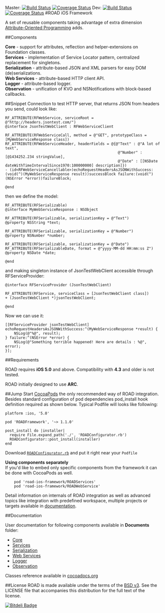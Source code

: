 Master: [![Build Status](https://travis-ci.org/epam/road-ios-framework.png)](https://travis-ci.org/epam/road-ios-framework) [![Coverage Status](https://coveralls.io/repos/epam/road-ios-framework/badge.png?branch=master)](https://coveralls.io/r/epam/road-ios-framework?branch=master) Dev: [![Build Status](https://travis-ci.org/epam/road-ios-framework.png?branch=dev)](https://travis-ci.org/epam/road-ios-framework) [![Coverage Status](https://coveralls.io/repos/epam/road-ios-framework/badge.png?branch=dev)](https://coveralls.io/r/epam/road-ios-framework?branch=dev)
#ROAD iOS Framework

A set of reusable components taking advantage of extra dimension [Attribute-Oriented Programming](https://en.wikipedia.org/wiki/Attribute-oriented_programming) adds.

##Components

**Core** - support for attributes, reflection and helper-extensions on Foundation classes.  
**Services** - implementation of Service Locator pattern, centralized replacement for singletons.  
**Serialization** - attribute-based JSON and XML parsers for easy DOM (de)serializations.  
**Web Services** - attribute-based HTTP client API.  
**Logger** - attribute-based logger.  
**Observation** - unification of KVO and NSNotifications with block-based callbacks.  

##Snippet
Connection to test HTTP server, that returns JSON from headers you send, could look like:

	RF_ATTRIBUTE(RFWebService, serviceRoot = @"http://headers.jsontest.com/")
	@interface JsonTestWebClient : RFWebServiceClient
	
	RF_ATTRIBUTE(RFWebServiceCall, method = @"GET", prototypeClass = [MyWebServiceResponse class])
	RF_ATTRIBUTE(RFWebServiceHeader, headerFields = @{@"Text" : @"A lot of text",
	                                                   @"Number" : [@1434252.234 stringValue],
	                                                   @"Date" : [[NSDate dateWithTimeIntervalSince1970:100000000] description]})
	- (id<RFWebServiceCancellable>)echoRequestHeadersAsJSONWithSuccess:(void(^)(MyWebServiceResponse result))successBlock failure:(void(^)(NSError *error))failureBlock;
	
	@end

then we define the model:

	RF_ATTRIBUTE(RFSerializable)
	@interface MyWebServiceResponse : NSObject
	
	RF_ATTRIBUTE(RFSerializable, serializationKey = @"Text")
	@property NSString *text;
	
	RF_ATTRIBUTE(RFSerializable, serializationKey = @"Number")
	@property NSNumber *number;
	
	RF_ATTRIBUTE(RFSerializable, serializationKey = @"Date")
	RF_ATTRIBUTE(RFSerializableDate, format = @"yyyy-MM-dd HH:mm:ss Z")
	@property NSDate *date;
	
	@end

and making singleton instance of JsonTestWebClient accessible through RFServiceProvider:

	@interface RFServiceProvider (JsonTestWebClient)
	
	RF_ATTRIBUTE(RFService, serviceClass = [JsonTestWebClient class])
	+ (JsonTestWebClient *)jsonTestWebClient;
	
	@end

Now we can use it: 

	[[RFServiceProvider jsonTestWebClient] echoRequestHeadersAsJSONWithSuccess:^(MyWebServiceResponse *result) {
	    NSLog(@"%@", result);
	} failure:^(NSError *error) {
	    NSLog(@"Something terrible happened! Here are details : %@", error);
	}];

##Requirements

ROAD requires **iOS 5.0** and above. Compatibility with **4.3** and older is not tested.

ROAD initially designed to use **ARC**. 

##Jump Start
[CocoaPods](http://cocoapods.org) the only recommended way of ROAD integration. Besides standard configuration of pod dependencies pod_install hook definition required as shown below. Typical Podfile will looks like following:

	platform :ios, '5.0'

	pod 'ROADFramework', '~> 1.1.0'

	post_install do |installer|
	  require File.expand_path('./', 'ROADConfigurator.rb')
	  ROADConfigurator::post_install(installer)
	end


Download [`ROADConfigurator.rb`](./Cocoapods/ROADConfigurator.rb) and put it right near your `Podfile`

**Using components separately**  
If you'd like to embed only specific components from the framework it can be done with CocoaPods as well.

        pod 'road-ios-framework/ROADServices'
        pod 'road-ios-framework/ROADWebService'

Detail information on internals of ROAD integration as well as advanced topics like integration with predefined workspace, multiple projects or targets available in [documentation](./Documents/Configuration/Cocoapods.md).        
        
##Documentation

User documentation for following components available in **Documents** folder:

* [Core](./Documents/ROADCore.md)
* [Services](./Documents/ROADServices.md)
* [Serialization](./Documents/ROADSerialization.md)
* [Web Services](./Documents/ROADWebSwervices.md)
* [Logger](./Documents/ROADLogger.md)
* [Observation](./Documents/ROADObservation.md)

Classes reference available in [cocoadocs.org](http://cocoadocs.org/docsets/ROADFramework/)

##License
ROAD is made available under the terms of the [BSD v3](http://opensource.org/licenses/BSD-3-Clause). See the LICENSE file that accompanies this distribution for the full text of the license.


[![Bitdeli Badge](https://d2weczhvl823v0.cloudfront.net/epam/road-ios-framework/trend.png)](https://bitdeli.com/free "Bitdeli Badge")

